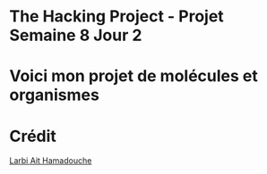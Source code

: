 # The Hacking Project - Projet Semaine 8 Jour 2

# Voici mon projet de molécules et organismes

# Crédit
[Larbi Ait Hamadouche](https://github.com/mynameislarbi)